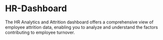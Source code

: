 # HR-Dashboard
The HR Analytics and Attrition dashboard offers a comprehensive view of employee attrition data, enabling you to analyze and understand the factors contributing to employee turnover.

